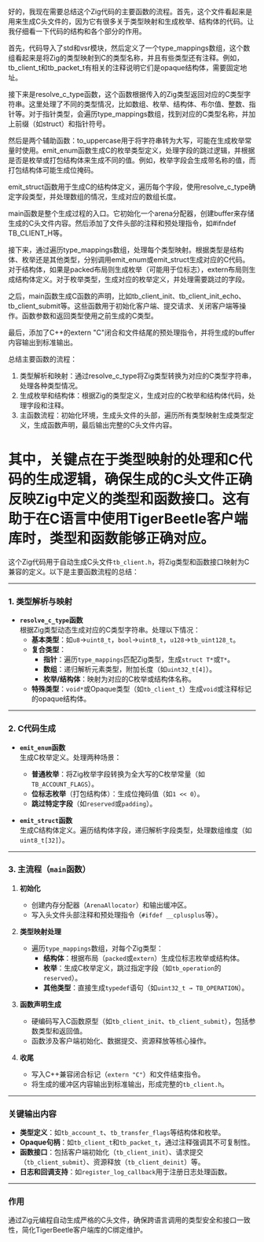 好的，我现在需要总结这个Zig代码的主要函数的流程。首先，这个文件看起来是用来生成C头文件的，因为它有很多关于类型映射和生成枚举、结构体的代码。让我仔细看一下代码的结构和各个部分的作用。

首先，代码导入了std和vsr模块，然后定义了一个type_mappings数组，这个数组看起来是将Zig的类型映射到C的类型名称，并且有些类型还有注释。例如，tb_client_t和tb_packet_t有相关的注释说明它们是opaque结构体，需要固定地址。

接下来是resolve_c_type函数，这个函数根据传入的Zig类型返回对应的C类型字符串。这里处理了不同的类型情况，比如数组、枚举、结构体、布尔值、整数、指针等。对于指针类型，会遍历type_mappings数组，找到对应的C类型名称，并加上前缀（如struct）和指针符号。

然后是两个辅助函数：to_uppercase用于将字符串转为大写，可能在生成枚举常量时使用。emit_enum函数生成C的枚举类型定义，处理字段的跳过逻辑，并根据是否是枚举或打包结构体来生成不同的值。例如，枚举字段会生成带名称的值，而打包结构体可能生成位掩码。

emit_struct函数用于生成C的结构体定义，遍历每个字段，使用resolve_c_type确定字段类型，并处理数组的情况，生成对应的数组长度。

main函数是整个生成过程的入口。它初始化一个arena分配器，创建buffer来存储生成的C头文件内容。然后添加了文件头部的注释和预处理指令，如#ifndef TB_CLIENT_H等。

接下来，通过遍历type_mappings数组，处理每个类型映射。根据类型是结构体、枚举还是其他类型，分别调用emit_enum或emit_struct生成对应的C代码。对于结构体，如果是packed布局则生成枚举（可能用于位标志），extern布局则生成结构体定义。对于枚举类型，生成对应的枚举定义，并处理需要跳过的字段。

之后，main函数生成C函数的声明，比如tb_client_init、tb_client_init_echo、tb_client_submit等。这些函数用于初始化客户端、提交请求、关闭客户端等操作。函数参数和返回类型使用之前生成的C类型。

最后，添加了C++的extern "C"闭合和文件结尾的预处理指令，并将生成的buffer内容输出到标准输出。

总结主要函数的流程：

1. 类型解析和映射：通过resolve_c_type将Zig类型转换为对应的C类型字符串，处理各种类型情况。
2. 生成枚举和结构体：根据Zig的类型定义，生成对应的C枚举和结构体代码，处理字段和注释。
3. 主函数流程：初始化环境，生成头文件的头部，遍历所有类型映射生成类型定义，生成函数声明，最后输出完整的C头文件内容。

其中，关键点在于类型映射的处理和C代码的生成逻辑，确保生成的C头文件正确反映Zig中定义的类型和函数接口。这有助于在C语言中使用TigerBeetle客户端库时，类型和函数能够正确对应。
================================================
这个Zig代码用于自动生成C头文件`tb_client.h`，将Zig类型和函数接口映射为C兼容的定义。以下是主要函数流程的总结：

---

### **1. 类型解析与映射**
- **`resolve_c_type`函数**  
  根据Zig类型动态生成对应的C类型字符串。处理以下情况：
  - **基本类型**：如`u8`→`uint8_t`，`bool`→`uint8_t`，`u128`→`tb_uint128_t`。
  - **复合类型**：
    - **指针**：遍历`type_mappings`匹配Zig类型，生成`struct T*`或`T*`。
    - **数组**：递归解析元素类型，附加长度（如`uint32_t[4]`）。
    - **枚举/结构体**：映射为对应的C枚举或结构体名称。
  - **特殊类型**：`void*`或Opaque类型（如`tb_client_t`）生成`void`或注释标记的opaque结构体。

---

### **2. C代码生成**
- **`emit_enum`函数**  
  生成C枚举定义。处理两种场景：
  - **普通枚举**：将Zig枚举字段转换为全大写的C枚举常量（如`TB_ACCOUNT_FLAGS`）。
  - **位标志枚举**（打包结构体）：生成位掩码值（如`1 << 0`）。
  - **跳过特定字段**（如`reserved`或`padding`）。

- **`emit_struct`函数**  
  生成C结构体定义。遍历结构体字段，递归解析字段类型，处理数组维度（如`uint8_t[32]`）。

---

### **3. 主流程（`main`函数）**
1. **初始化**  
   - 创建内存分配器（`ArenaAllocator`）和输出缓冲区。
   - 写入头文件头部注释和预处理指令（`#ifdef __cplusplus`等）。

2. **类型映射处理**  
   - 遍历`type_mappings`数组，对每个Zig类型：
     - **结构体**：根据布局（`packed`或`extern`）生成位标志枚举或结构体。
     - **枚举**：生成C枚举定义，跳过指定字段（如`tb_operation`的`reserved`）。
     - **其他类型**：直接生成`typedef`语句（如`uint32_t → TB_OPERATION`）。

3. **函数声明生成**  
   - 硬编码写入C函数原型（如`tb_client_init`、`tb_client_submit`），包括参数类型和返回值。
   - 函数涉及客户端初始化、数据提交、资源释放等核心操作。

4. **收尾**  
   - 写入C++兼容闭合标记（`extern "C"`）和文件结束指令。
   - 将生成的缓冲区内容输出到标准输出，形成完整的`tb_client.h`。

---

### **关键输出内容**
- **类型定义**：如`tb_account_t`、`tb_transfer_flags`等结构体和枚举。
- **Opaque句柄**：如`tb_client_t`和`tb_packet_t`，通过注释强调其不可复制性。
- **函数接口**：包括客户端初始化（`tb_client_init`）、请求提交（`tb_client_submit`）、资源释放（`tb_client_deinit`）等。
- **日志和回调支持**：如`register_log_callback`用于注册日志处理函数。

---

### **作用**
通过Zig元编程自动生成严格的C头文件，确保跨语言调用的类型安全和接口一致性，简化TigerBeetle客户端库的C绑定维护。